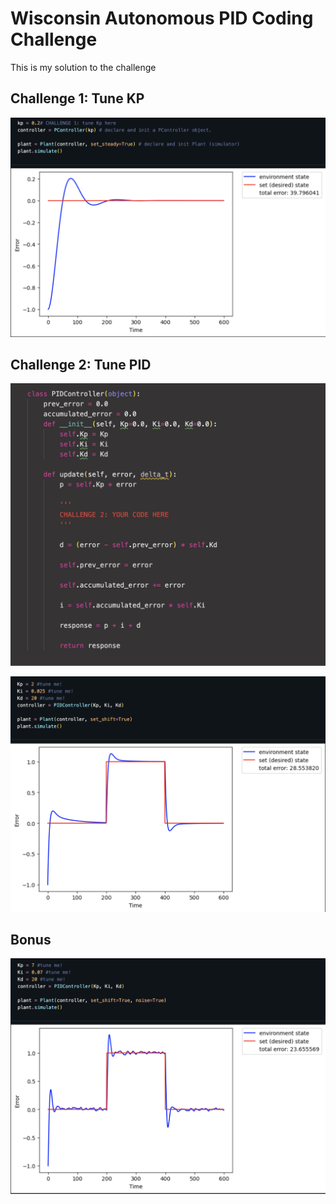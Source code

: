 # Wisconsin Autonomous PID Coding Challenge
This is my solution to the challenge

## Challenge 1: Tune KP
![alt text][tuneKP]

[tuneKP]: ./results/TunedKP.png "Tuned KP"

## Challenge 2: Tune PID
![alt text][code]

[code]: ./results/PIDAlgorithm.png "Tuned PID"

![alt text][tunePID]

[tunePID]: ./results/TunedPID.png "Tuned PID"

## Bonus
![alt text][bonus]

[bonus]: ./results/TunedPIDNoise.png "Tuned PID w/ Noise" 